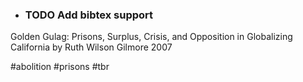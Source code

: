  - ### TODO Add bibtex support

Golden Gulag: Prisons, Surplus, Crisis, and Opposition in Globalizing California by Ruth Wilson Gilmore 2007

#abolition #prisons #tbr 